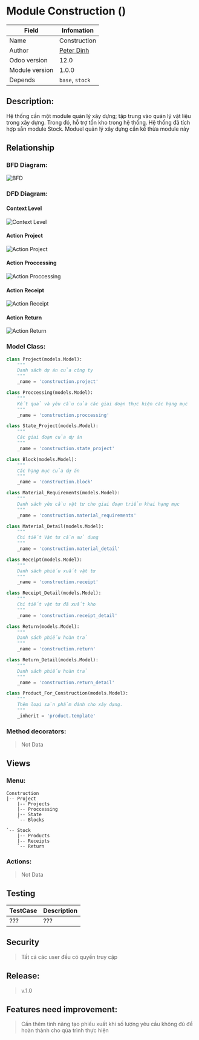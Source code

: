 # Module Construction ()

Field | Infomation
------------ | -------------
Name | Construction
Author | [Peter Dinh](https://github.com/peter-dinh)
Odoo version | 12.0
Module version | 1.0.0
Depends | `base`, `stock`

## Description:
Hệ thống cần một module quản lý xây dựng; tập trung vào quản lý vật liệu trong xây dựng. Trong đó, hỗ trợ tồn kho trong hệ thống.
Hệ thống đã tích hợp sẵn module Stock. Moduel quản lý xây dựng cần kế thừa module này

## Relationship
### BFD Diagram:
![BFD](https://github.com/peter-dinh/construction/blob/master/static/src/img/BFD.png "BFD Diagram")

### DFD Diagram:
#### Context Level
![Context Level](https://github.com/peter-dinh/construction/blob/master/static/src/img/Context.png "Context Level")

#### Action Project
![Action Project](https://github.com/peter-dinh/construction/blob/master/static/src/img/Project.png "Action Project")

#### Action Proccessing
![Action Proccessing](https://github.com/peter-dinh/construction/blob/master/static/src/img/Proccessing.png "Action Proccessing")

#### Action Receipt
![Action Receipt](https://github.com/peter-dinh/construction/blob/master/static/src/img/Receipt.png "Action Receipt")

#### Action Return
![Action Return](https://github.com/peter-dinh/construction/blob/master/static/src/img/Return.png "Action Return")

### Model Class:

``` python
class Project(models.Model):
    """
    Danh sách dự án của công ty
    """
    _name = 'construction.project'
```

``` python
class Proccessing(models.Model):
    """
    Kết quả và yêu cầu của các giai đoạn thực hiện các hạng mục
    """
    _name = 'construction.proccessing'
```

``` python
class State_Project(models.Model):
    """
    Các giai đoạn của dự án
    """
    _name = 'construction.state_project'
```

``` python
class Block(models.Model):
    """
    Các hạng mục của dự án 
    """
    _name = 'construction.block'
```

``` python
class Material_Requirements(models.Model):
    """
    Danh sách yêu cầu vật tư cho giai đoạn triển khai hạng mục
    """
    _name = 'construction.material_requirements'
```

``` python
class Material_Detail(models.Model):
    """
    Chi tiết Vật tư cần sử dụng
    """
    _name = 'construction.material_detail'
```

``` python
class Receipt(models.Model):
    """
    Danh sách phiếu xuất vật tư
    """
    _name = 'construction.receipt'
```

``` python
class Receipt_Detail(models.Model):
    """
    Chi tiết vật tư đã xuất kho
    """
    _name = 'construction.receipt_detail'
```

``` python
class Return(models.Model):
    """
    Danh sách phiếu hoàn trả
    """
    _name = 'construction.return'
```

``` python
class Return_Detail(models.Model):
    """
    Danh sách phiếu hoàn trả
    """
    _name = 'construction.return_detail'
```

``` python
class Product_For_Construction(models.Model):
    """
    Thêm loại sản phẩm dành cho xây dựng.
    """
    _inherit = 'product.template'
```

### Method decorators:

> Not Data

## Views

### Menu:
```
Construction
|-- Project
    |-- Projects
    |-- Proccessing
    |-- State
    `-- Blocks

`-- Stock
    |-- Products
    |-- Receipts
    `-- Return
```

### Actions:

> Not Data

## Testing
TestCase         | Description 
------------ | -------------
??? | ???

## Security
> Tất cả các user đều có quyền truy cập

## Release: 
> v.1.0

## Features need improvement:
> Cần thêm tính năng tạo phiếu xuất khi số lượng yêu cầu không đủ để hoàn thành cho qúa trình thực hiện
